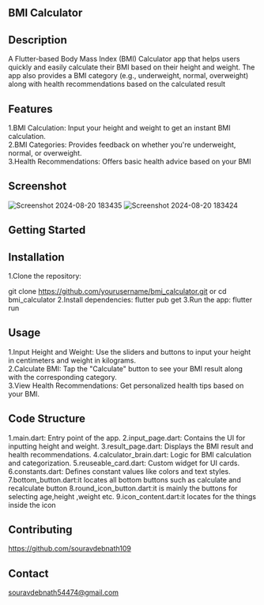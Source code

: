 
## BMI Calculator
##  Description
A Flutter-based Body Mass Index (BMI) Calculator app that helps users quickly and easily calculate their BMI based on their height and weight. The app also provides a BMI category (e.g., underweight, normal, overweight) along with health recommendations based on the calculated result
## Features
1.BMI Calculation: Input your height and weight to get an instant BMI calculation.   
2.BMI Categories: Provides feedback on whether you're underweight, normal, or overweight.     
3.Health Recommendations: Offers basic health advice based on your BMI
## Screenshot

![Screenshot 2024-08-20 183435](https://github.com/user-attachments/assets/b4d93af0-e999-4aa4-8e23-43747353df6b)
![Screenshot 2024-08-20 183424](https://github.com/user-attachments/assets/88c3ec59-f90b-44e3-93fd-aa7a23163a8b)


## Getting Started
## Installation

1.Clone the repository:

git clone https://github.com/yourusername/bmi_calculator.git
or 
cd bmi_calculator
2.Install dependencies:
flutter pub get
3.Run the app:
flutter run


## Usage

1.Input Height and Weight: Use the sliders and buttons to input your height in centimeters and weight in kilograms.                                                        
2.Calculate BMI: Tap the "Calculate" button to see your BMI result along with the corresponding category.                                               
3.View Health Recommendations: Get personalized health tips based on your BMI.
## Code Structure


1.main.dart: Entry point of the app.
2.input_page.dart: Contains the UI for inputting height and weight.
3.result_page.dart: Displays the BMI result and health recommendations.
4.calculator_brain.dart: Logic for BMI calculation and categorization.
5.reuseable_card.dart: Custom widget for UI cards.
6.constants.dart: Defines constant values like colors and text styles.
7.bottom_button.dart:it locates all bottom buttons such as calculate and recalculate button
8.round_icon_button.dart:it is mainly the buttons for selecting age,height ,weight etc.
9.icon_content.dart:it locates for the things inside the icon
## Contributing

https://github.com/souravdebnath109
## Contact

souravdebnath54474@gmail.com
